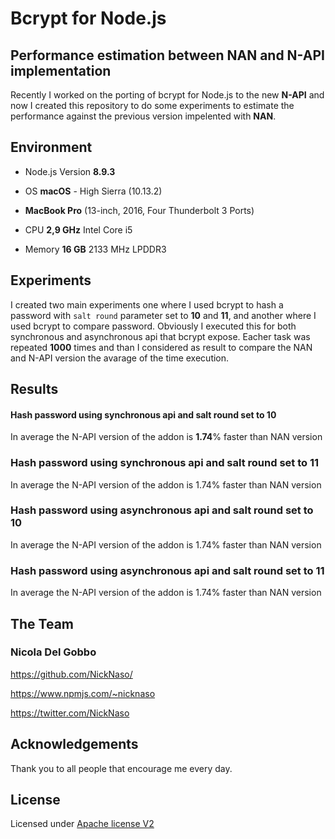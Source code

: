 # Bcrypt for Node.js

## Performance estimation between NAN and N-API implementation

Recently I worked on the porting of bcrypt for Node.js to the new **N-API** and 
now I created this repository to do some experiments to estimate the performance
against the previous version impelented with **NAN**.

## Environment

- Node.js Version **8.9.3**

- OS **macOS** - High Sierra (10.13.2)

- **MacBook Pro** (13-inch, 2016, Four Thunderbolt 3 Ports)

- CPU **2,9 GHz** Intel Core i5

- Memory **16 GB** 2133 MHz LPDDR3

## Experiments

I created two main experiments one where I used bcrypt to hash a password with 
```salt round``` parameter set to **10** and **11**, and another where I used 
bcrypt to compare password. Obviously I executed this for both synchronous and 
asynchronous api that bcrypt expose. Eacher task was repeated **1000** times and than
I considered as result to compare the NAN and N-API version the avarage of the 
time execution.  

## Results

#### Hash password **using synchronous** api and **salt round** set to **10** 

In average the N-API version of the addon is **1.74**% faster than NAN version

### Hash password **using synchronous** api and **salt round** set to **11** 

In average the N-API version of the addon is 1.74% faster than NAN version

### Hash password **using asynchronous** api and **salt round** set to **10** 

In average the N-API version of the addon is 1.74% faster than NAN version

### Hash password **using asynchronous** api and **salt round** set to **11** 

In average the N-API version of the addon is 1.74% faster than NAN version

## The Team

### Nicola Del Gobbo

<https://github.com/NickNaso/>

<https://www.npmjs.com/~nicknaso>

<https://twitter.com/NickNaso>

## Acknowledgements

Thank you to all people that encourage me every day.

## License

Licensed under [Apache license V2](./LICENSE)